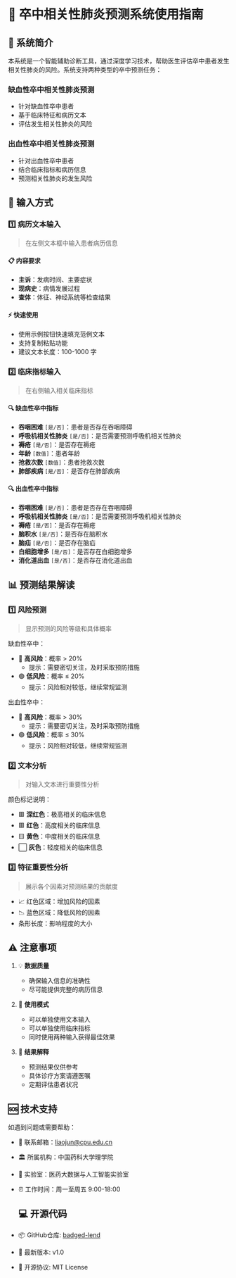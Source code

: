 # 🏥 卒中相关性肺炎预测系统使用指南

## 🎯 系统简介

本系统是一个智能辅助诊断工具，通过深度学习技术，帮助医生评估卒中患者发生相关性肺炎的风险。系统支持两种类型的卒中预测任务：

### 缺血性卒中相关性肺炎预测

- 针对缺血性卒中患者
- 基于临床特征和病历文本
- 评估发生相关性肺炎的风险

### 出血性卒中相关性肺炎预测

- 针对出血性卒中患者
- 结合临床指标和病历信息
- 预测相关性肺炎的发生风险

## 📝 输入方式

### 1️⃣ 病历文本输入

> 在左侧文本框中输入患者病历信息

#### 📋 内容要求

- **主诉**：发病时间、主要症状
- **现病史**：病情发展过程
- **查体**：体征、神经系统等检查结果

#### ⚡ 快速使用

- 使用示例按钮快速填充范例文本
- 支持复制粘贴功能
- 建议文本长度：100-1000 字

### 2️⃣ 临床指标输入

> 在右侧输入相关临床指标

#### 🔍 缺血性卒中指标

- **吞咽困难** `[是/否]`：患者是否存在吞咽障碍
- **呼吸机相关性肺炎** `[是/否]`：是否需要预测呼吸机相关性肺炎
- **褥疮** `[是/否]`：是否存在褥疮
- **年龄** `[数值]`：患者年龄
- **抢救次数** `[数值]`：患者抢救次数
- **肺部疾病** `[是/否]`：是否存在肺部疾病

#### 🔍 出血性卒中指标

- **吞咽困难** `[是/否]`：患者是否存在吞咽障碍
- **呼吸机相关性肺炎** `[是/否]`：是否需要预测呼吸机相关性肺炎
- **褥疮** `[是/否]`：是否存在褥疮
- **脑积水** `[是/否]`：是否存在脑积水
- **脑疝** `[是/否]`：是否存在脑疝
- **白细胞增多** `[是/否]`：是否存在白细胞增多
- **消化道出血** `[是/否]`：是否存在消化道出血

## 📊 预测结果解读

### 1️⃣ 风险预测

> 显示预测的风险等级和具体概率

缺血性卒中：

- 🔴 **高风险**：概率 > 20%
  - 提示：需要密切关注，及时采取预防措施
- 🟢 **低风险**：概率 ≤ 20%
  - 提示：风险相对较低，继续常规监测

出血性卒中：

- 🔴 **高风险**：概率 > 30%
  - 提示：需要密切关注，及时采取预防措施
- 🟢 **低风险**：概率 ≤ 30%
  - 提示：风险相对较低，继续常规监测

### 2️⃣ 文本分析

> 对输入文本进行重要性分析

颜色标记说明：

- 🟥 **深红色**：极高相关的临床信息
- 🟥 **红色**：高度相关的临床信息
- 🟨 **黄色**：中度相关的临床信息
- ⬜ **灰色**：轻度相关的临床信息

### 3️⃣ 特征重要性分析

> 展示各个因素对预测结果的贡献度

- 📈 红色区域：增加风险的因素
- 📉 蓝色区域：降低风险的因素
- 条形长度：影响程度的大小

## ⚠️ 注意事项

1. 💡 **数据质量**

   - 确保输入信息的准确性
   - 尽可能提供完整的病历信息

2. 🔄 **使用模式**

   - 可以单独使用文本输入
   - 可以单独使用临床指标
   - 同时使用两种输入获得最佳效果

3. 📌 **结果解释**
   - 预测结果仅供参考
   - 具体诊疗方案请遵医嘱
   - 定期评估患者状况

## 🆘 技术支持

如遇到问题或需要帮助：

- 📧 联系邮箱：liaojun@cpu.edu.cn
- 🏛️ 所属机构：中国药科大学理学院
- 🔬 实验室：医药大数据与人工智能实验室
- ⏰ 工作时间：周一至周五 9:00-18:00

  ## 💻 开源代码

- 📦 GitHub仓库: [badged-lend](https://github.com/xumingjun5208/badged-lend)
- 🔄 最新版本: v1.0
- 📄 开源协议: MIT License
